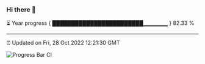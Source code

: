 ### Hi there 👋

⏳ Year progress { ████████████████████████▁▁▁▁▁▁ } 82.33 %

---

⏰ Updated on Fri, 28 Oct 2022 12:21:30 GMT

![Progress Bar CI](https://github.com/Shyam-Makwana/GitHub-Actions-Demo/workflows/Progress%20Bar%20CI/badge.svg)

